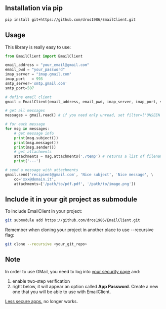 ## Installation via pip
```bash
pip install git+https://github.com/dros1986/EmailClient.git
```

## Usage
This library is really easy to use:

```python
from EmailClient import EmailClient

email_address = "your_email@gmail.com"
email_pwd = "your_password"
imap_server = "imap.gmail.com"
imap_port   = 993
smtp_server='smtp.gmail.com'
smtp_port=587

# define email client
gmail = EmailClient(email_address, email_pwd, imap_server, imap_port, smtp_server, smtp_port)

# get all messages
messages = gmail.read() # if you need only unread, set filter=['UNSEEN']

# for each message
for msg in messages:
	# get message info
	print(msg.subject())
	print(msg.message())
	print(msg.sender())
	# get attachments
	attachments = msg.attachments('./temp') # returns a list of filenames
	print('---')

# send a message with attachments
gmail.send('recipient@gmail.com', 'Nice subject', 'Nice message', \
	cc='xxx@domain.it',
	attachments=['/path/to/pdf.pdf', '/path/to/image.png'])
```

## Include it in your git project as submodule
To include EmailClient in your project:
```bash
git submodule add https://github.com/dros1986/EmailClient.git
```
Remember when cloning your project in another place to use --recursive flag:
```bash
git clone --recursive <your_git_repo>
```

## Note
In order to use GMail, you need to log into [your security page](https://myaccount.google.com/security) and:
1. enable two-step verification
2. right below, it will appear an option called **App Password**. Create a new one that you will be able to use with EmailClient.


[Less secure apps.](https://myaccount.google.com/lesssecureapps) no longer works.
